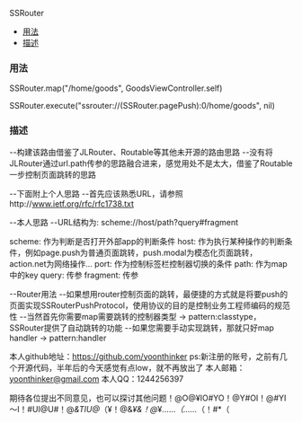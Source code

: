 SSRouter
- [用法](#用法)
- [描述](#描述)




### 用法
SSRouter.map("/home/goods", GoodsViewController.self)

SSRouter.execute("ssrouter://\(SSRouter.pagePush):0/home/goods", nil)


### 描述
--构建该路由借鉴了JLRouter、Routable等其他未开源的路由思路
 --没有将JLRouter通过url.path传参的思路融合进来，感觉用处不是太大，借鉴了Routable一步控制页面跳转的思路
 
 --下面附上个人思路
 --首先应该熟悉URL，请参照http://www.ietf.org/rfc/rfc1738.txt
 
 --本人思路
 --URL结构为: scheme://host/path?query#fragment
 
 scheme: 作为判断是否打开外部app的判断条件
 host: 作为执行某种操作的判断条件，例如page.push为普通页面跳转，push.modal为模态化页面跳转，action.net为网络操作...
 port: 作为控制标签栏控制器切换的条件
 path: 作为map中的key
 query: 传参
 fragment: 传参
 
 --Router用法
 --如果想用router控制页面的跳转，最便捷的方式就是将要push的页面实现SSRouterPushProtocol，使用协议的目的是控制业务工程师编码的规范性
 --当然首先你需要map需要跳转的控制器类型 -> pattern:classtype，SSRouter提供了自动跳转的功能
 --如果您需要手动实现跳转，那就只好map handler -> pattern:handler
 
 
 本人github地址：https://github.com/yoonthinker ps:新注册的账号，之前有几个开源代码，半年后的今天感觉有点low，就不再放出了
 本人邮箱：yoonthinker@gmail.com
 本人QQ：1244256397
 
 期待各位提出不同意见，也可以探讨其他问题！@O@¥IO#YO！@Y#OI！@#YI～I！#UI@U#！@*&TIU@*（¥！@&*¥&！@*¥……*（……*（！#*（
